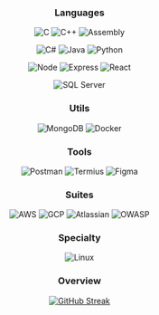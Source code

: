 <div align="center">

 

 ### Languages 
 
 ![C](https://img.shields.io/badge/%E2%80%8E-C-8957e5?style=for-the-badge&logo=C&logoColor=D6E7FF)
 ![C++](https://img.shields.io/badge/%E2%80%8E-C++-8957e5?style=for-the-badge&logo=cplusplus&logoColor=D6E7FF)
 ![Assembly](https://img.shields.io/badge/%E2%80%8E-Assembly-8957e5?style=for-the-badge&logo=assemblyscript&logoColor=D6E7FF)
 
 ![C#](https://img.shields.io/badge/%E2%80%8E-C%23-8957e5?style=for-the-badge&logo=csharp&logoColor=D6E7FF)
 ![Java](https://img.shields.io/badge/%E2%80%8E-Java-8957e5?style=for-the-badge&logo=Oracle&logoColor=D6E7FF)
 ![Python](https://img.shields.io/badge/%E2%80%8E-Python-8957e5?style=for-the-badge&logo=Python&logoColor=D6E7FF)
 
 ![Node](https://img.shields.io/badge/%E2%80%8E-Node.JS-8957e5?style=for-the-badge&logo=nodedotjs&logoColor=D6E7FF)
 ![Express](https://img.shields.io/badge/%E2%80%8E-Express.JS-8957e5?style=for-the-badge&logo=javascript&logoColor=D6E7FF)
 ![React](https://img.shields.io/badge/%E2%80%8E-React.JS-8957e5?style=for-the-badge&logo=react&logoColor=D6E7FF)
 
 ![SQL Server](https://img.shields.io/badge/%E2%80%8E-SQL-8957e5?style=for-the-badge&logo=microsoftsqlserver&logoColor=D6E7FF)
 
 ### Utils
 ![MongoDB](https://img.shields.io/badge/%E2%80%8E-Mongo-1755ad?style=for-the-badge&logo=MongoDB&logoColor=D6E7FF)
 ![Docker](https://img.shields.io/badge/%E2%80%8E-Docker-1755ad?style=for-the-badge&logo=docker&logoColor=D6E7FF)

  ### Tools
 ![Postman](https://img.shields.io/badge/%E2%80%8E-postman-25abba?style=for-the-badge&logo=postman&logoColor=D6E7FF)
 ![Termius](https://img.shields.io/badge/%E2%80%8E-Termius-25abba?style=for-the-badge&logo=gnometerminal&logoColor=D6E7FF)
 ![Figma](https://img.shields.io/badge/%E2%80%8E-Figma-25abba?style=for-the-badge&logo=figma&logoColor=D6E7FF)
 
  ### Suites
 ![AWS](https://img.shields.io/badge/%E2%80%8E-AWS-32a85a?style=for-the-badge&logo=amazonaws&logoColor=D6E7FF)
 ![GCP](https://img.shields.io/badge/%E2%80%8E-GCP-32a85a?style=for-the-badge&logo=googlecloud&logoColor=D6E7FF)
 ![Atlassian](https://img.shields.io/badge/%E2%80%8E-Atlassian-32a85a?style=for-the-badge&logo=atlassian&logoColor=D6E7FF)
 ![OWASP](https://img.shields.io/badge/%E2%80%8E-OWASP-32a85a?style=for-the-badge&logo=OWASP&logoColor=D6E7FF)
 
 ### Specialty
 ![Linux](https://img.shields.io/badge/%E2%80%8E-Linux-ad1f5d?style=for-the-badge&logo=linux&logoColor=D6E7FF)

 ### Overview
 [![GitHub Streak](https://github-readme-streak-stats.herokuapp.com?user=agahEbrahimi&theme=tokyonight&hide_border=true)](https://git.io/streak-stats)

</div>
